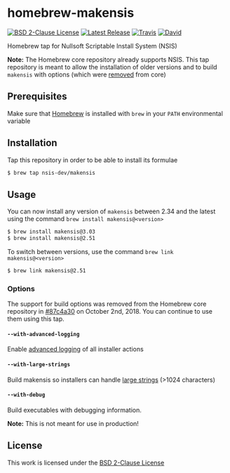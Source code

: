# homebrew-makensis

[![BSD 2-Clause License](https://flat.badgen.net/badge/license/BSD%202-Clause/blue)](https://opensource.org/licenses/BSD-2-Clause)
[![Latest Release](https://flat.badgen.net/github/release/NSIS-Dev/homebrew-makensis)](https://github.com/NSIS-Dev/homebrew-makensis/releases)
[![Travis](https://flat.badgen.net/travis/NSIS-Dev/homebrew-makensis)](https://travis-ci.org/NSIS-Dev/homebrew-makensis)
[![David](https://flat.badgen.net/david/dev/NSIS-Dev/homebrew-makensis)](https://david-dm.org/NSIS-Dev/homebrew-makensis?type=dev)

Homebrew tap for Nullsoft Scriptable Install System (NSIS)

**Note:** The Homebrew core repository already supports NSIS. This tap repository is meant to allow the installation of older versions and to build `makensis` with options (which were [removed](https://github.com/Homebrew/homebrew-core/pull/31891) from core)

## Prerequisites

Make sure that [Homebrew](https://brew.sh/) is installed with `brew` in your `PATH` environmental variable

## Installation

Tap this repository in order to be able to install its formulae

```sh
$ brew tap nsis-dev/makensis
```

## Usage

You can now install any version of `makensis` between 2.34 and the latest using the command `brew install makensis@<version>`

```sh
$ brew install makensis@3.03
$ brew install makensis@2.51
```

To switch between versions, use the  command `brew link makensis@<version>`

```sh
$ brew link makensis@2.51
```

### Options

The support for build options was removed from the Homebrew core repository in [#87c4a30](https://github.com/Homebrew/homebrew-core/pull/31891/commits/87c4a30a90632a4a996633f1b25f85ec5efb25d7) on October 2nd, 2018. You can continue to use them using this tap.

#### `--with-advanced-logging`

Enable [advanced logging](https://nsis.sourceforge.io/Special_Builds#Advanced_logging) of all installer actions

#### `--with-large-strings`

Build makensis so installers can handle [large strings](https://nsis.sourceforge.io/Special_Builds#Large_strings) (>1024 characters)

#### `--with-debug`

Build executables with debugging information.

**Note:** This is not meant for use in production!

## License

This work is licensed under the [BSD 2-Clause License](LICENSE)
